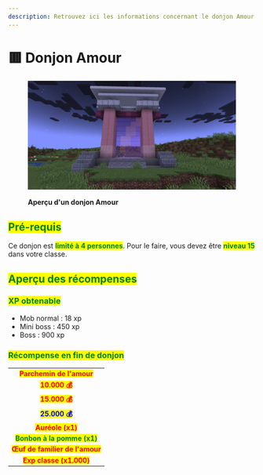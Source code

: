 ```yaml
---
description: Retrouvez ici les informations concernant le donjon Amour
---
```


# 🟥 Donjon Amour

<figure><img src="../../.gitbook/assets/Les_Donjons/Portail_Amour.png" alt=""><figcaption><p><strong>Aperçu d'un donjon Amour</strong></p></figcaption></figure>

## <mark style="color:green;"> Pré-requis </mark>

Ce donjon est <mark style="color:green;">**limité à 4 personnes**</mark>. Pour le faire, vous devez être <mark style="color:green;">**niveau 15**</mark> dans votre classe.

## <mark style="color:green;">Aperçu des récompenses</mark>

### <mark style="color:green;">XP obtenable</mark>

* Mob normal : 18 xp
* Mini boss : 450 xp
* Boss : 900 xp

### <mark style="color:green;">Récompense en fin de donjon</mark>

|                                                                              |
|:----------------------------------------------------------------------------:|
| <mark style="color:red;"><strong>Parchemin de l'amour</strong></mark>       |
| <mark style="color:red;"><strong>10.000 💰</strong></mark>                  |
| <mark style="color:red;"><strong>15.000 💰</strong></mark>                  |
| <mark style="color:blue;"><strong>25.000 💰</strong></mark>                  |
| <mark style="color:red;"><strong>Auréole (x1)</strong></mark>               |
| <mark style="color:green;"><strong>Bonbon à la pomme (x1)</strong></mark>    |
| <mark style="color:red;"><strong>Œuf de familier de l'amour</strong></mark> |
| <mark style="color:red;"><strong>Exp classe (x1.000)</strong></mark>        |
